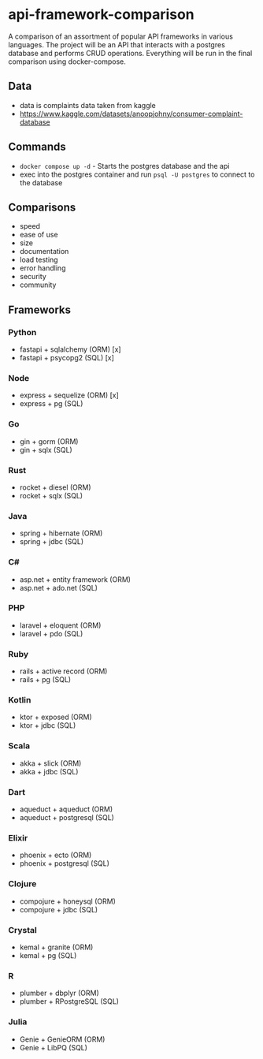 # api-framework-comparison
A comparison of an assortment of popular API frameworks in various languages. The project will be an API that interacts with a postgres database and performs CRUD operations. Everything will be run in the final comparison using docker-compose.

## Data
- data is complaints data taken from kaggle
- https://www.kaggle.com/datasets/anoopjohny/consumer-complaint-database

## Commands
- `docker compose up -d` - Starts the postgres database and the api
- exec into the postgres container and run `psql -U postgres` to connect to the database

## Comparisons
- speed
- ease of use
- size
- documentation
- load testing
- error handling
- security
- community

## Frameworks
### Python
- fastapi + sqlalchemy (ORM) [x]
- fastapi + psycopg2 (SQL) [x]

### Node
- express + sequelize (ORM) [x]
- express + pg (SQL)

### Go
- gin + gorm (ORM)
- gin + sqlx (SQL)

### Rust
- rocket + diesel (ORM)
- rocket + sqlx (SQL)

### Java
- spring + hibernate (ORM)
- spring + jdbc (SQL)

### C#
- asp.net + entity framework (ORM)
- asp.net + ado.net (SQL)

### PHP
- laravel + eloquent (ORM)
- laravel + pdo (SQL)

### Ruby
- rails + active record (ORM)
- rails + pg (SQL)

### Kotlin
- ktor + exposed (ORM)
- ktor + jdbc (SQL)

### Scala
- akka + slick (ORM)
- akka + jdbc (SQL)

### Dart
- aqueduct + aqueduct (ORM)
- aqueduct + postgresql (SQL)

### Elixir
- phoenix + ecto (ORM)
- phoenix + postgresql (SQL)

### Clojure
- compojure + honeysql (ORM)
- compojure + jdbc (SQL)

### Crystal
- kemal + granite (ORM)
- kemal + pg (SQL)

### R
- plumber + dbplyr (ORM)
- plumber + RPostgreSQL (SQL)

### Julia
- Genie + GenieORM (ORM)
- Genie + LibPQ (SQL)